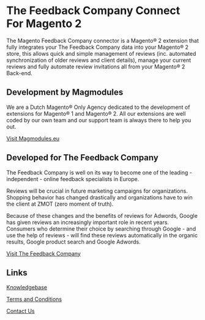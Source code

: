 # The Feedback Company Connect For Magento 2

The Magento Feedback Company connector is a Magento® 2 extension that fully integrates your The Feedback Company data into your Magento® 2 store, this allows quick and simple management of reviews (inc. automated synchronization of older reviews and client details), manage your current reviews and fully automate review invitations all from your Magento® 2 Back-end.

## Development by Magmodules

We are a Dutch Magento® Only Agency dedicated to the development of extensions for Magento® 1 and Magento® 2. All our extensions are well coded by our own team and our support team is always there to help you out. 

[Visit Magmodules.eu](https://www.magmodules.eu/)

## Developed for The Feedback Company

The Feedback Company is well on its way to become one of the leading - independent - online feedback specialists in Europe.

Reviews will be crucial in future marketing campaigns for organizations. Shopping behavior has changed drastically and organizations have to win the client at ZMOT (zero moment of truth).

Because of these changes and the benefits of reviews for Adwords, Google has given reviews an increasingly important role in recent years. Consumers who determine their choice by searching through Google - and use the help of reviews - will find these reviews automatically in the organic results, Google product search and Google Adwords.

[Visit The Feedback Company](https://feedbackcompany.nl/)

## Links

[Knowledgebase](https://www.magmodules.eu/help/feedbackcompany-magento2)

[Terms and Conditions](https://www.magmodules.eu/terms.html)

[Contact Us](https://www.magmodules.eu/contact-us.html)
